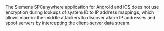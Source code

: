 The Siemens SPCanywhere application for Android and iOS does not use encryption during lookups of system ID to IP address mappings, which allows man-in-the-middle attackers to discover alarm IP addresses and spoof servers by intercepting the client-server data stream.
